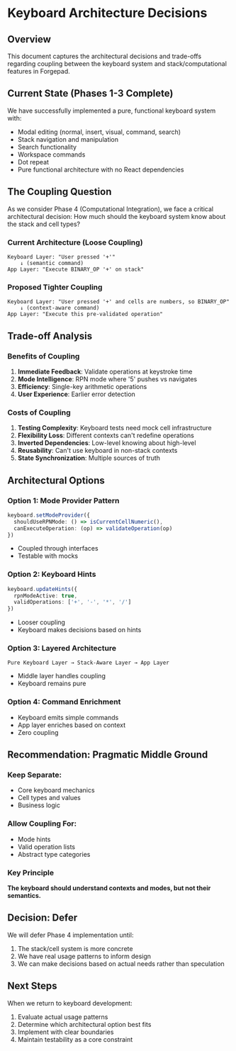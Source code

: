 # Keyboard Architecture Decisions

## Overview

This document captures the architectural decisions and trade-offs regarding coupling between the keyboard system and stack/computational features in Forgepad.

## Current State (Phases 1-3 Complete)

We have successfully implemented a pure, functional keyboard system with:
- Modal editing (normal, insert, visual, command, search)
- Stack navigation and manipulation
- Search functionality
- Workspace commands
- Dot repeat
- Pure functional architecture with no React dependencies

## The Coupling Question

As we consider Phase 4 (Computational Integration), we face a critical architectural decision: How much should the keyboard system know about the stack and cell types?

### Current Architecture (Loose Coupling)
```
Keyboard Layer: "User pressed '+'"
    ↓ (semantic command)
App Layer: "Execute BINARY_OP '+' on stack"
```

### Proposed Tighter Coupling
```
Keyboard Layer: "User pressed '+' and cells are numbers, so BINARY_OP"
    ↓ (context-aware command)  
App Layer: "Execute this pre-validated operation"
```

## Trade-off Analysis

### Benefits of Coupling
1. **Immediate Feedback**: Validate operations at keystroke time
2. **Mode Intelligence**: RPN mode where '5' pushes vs navigates
3. **Efficiency**: Single-key arithmetic operations
4. **User Experience**: Earlier error detection

### Costs of Coupling
1. **Testing Complexity**: Keyboard tests need mock cell infrastructure
2. **Flexibility Loss**: Different contexts can't redefine operations
3. **Inverted Dependencies**: Low-level knowing about high-level
4. **Reusability**: Can't use keyboard in non-stack contexts
5. **State Synchronization**: Multiple sources of truth

## Architectural Options

### Option 1: Mode Provider Pattern
```typescript
keyboard.setModeProvider({
  shouldUseRPNMode: () => isCurrentCellNumeric(),
  canExecuteOperation: (op) => validateOperation(op)
})
```
- Coupled through interfaces
- Testable with mocks

### Option 2: Keyboard Hints
```typescript
keyboard.updateHints({
  rpnModeActive: true,
  validOperations: ['+', '-', '*', '/']
})
```
- Looser coupling
- Keyboard makes decisions based on hints

### Option 3: Layered Architecture
```
Pure Keyboard Layer → Stack-Aware Layer → App Layer
```
- Middle layer handles coupling
- Keyboard remains pure

### Option 4: Command Enrichment
- Keyboard emits simple commands
- App layer enriches based on context
- Zero coupling

## Recommendation: Pragmatic Middle Ground

### Keep Separate:
- Core keyboard mechanics
- Cell types and values
- Business logic

### Allow Coupling For:
- Mode hints
- Valid operation lists
- Abstract type categories

### Key Principle
**The keyboard should understand contexts and modes, but not their semantics.**

## Decision: Defer

We will defer Phase 4 implementation until:
1. The stack/cell system is more concrete
2. We have real usage patterns to inform design
3. We can make decisions based on actual needs rather than speculation

## Next Steps

When we return to keyboard development:
1. Evaluate actual usage patterns
2. Determine which architectural option best fits
3. Implement with clear boundaries
4. Maintain testability as a core constraint